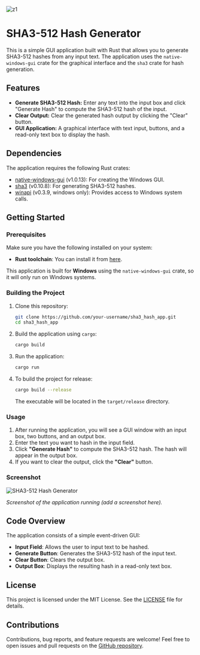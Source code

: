 

![z1](https://github.com/user-attachments/assets/332f7d5a-7c10-4aff-ba86-862376aa67fe)












# SHA3-512 Hash Generator

This is a simple GUI application built with Rust that allows you to generate SHA3-512 hashes from any input text. The application uses the `native-windows-gui` crate for the graphical interface and the `sha3` crate for hash generation.

## Features

- **Generate SHA3-512 Hash:** Enter any text into the input box and click "Generate Hash" to compute the SHA3-512 hash of the input.
- **Clear Output:** Clear the generated hash output by clicking the "Clear" button.
- **GUI Application:** A graphical interface with text input, buttons, and a read-only text box to display the hash.

## Dependencies

The application requires the following Rust crates:

- [native-windows-gui](https://crates.io/crates/native-windows-gui) (v1.0.13): For creating the Windows GUI.
- [sha3](https://crates.io/crates/sha3) (v0.10.8): For generating SHA3-512 hashes.
- [winapi](https://crates.io/crates/winapi) (v0.3.9, windows only): Provides access to Windows system calls.

## Getting Started

### Prerequisites

Make sure you have the following installed on your system:

- **Rust toolchain**: You can install it from [here](https://www.rust-lang.org/tools/install).

This application is built for **Windows** using the `native-windows-gui` crate, so it will only run on Windows systems.

### Building the Project

1. Clone this repository:

    ```bash
    git clone https://github.com/your-username/sha3_hash_app.git
    cd sha3_hash_app
    ```

2. Build the application using `cargo`:

    ```bash
    cargo build
    ```

3. Run the application:

    ```bash
    cargo run
    ```

4. To build the project for release:

    ```bash
    cargo build --release
    ```

   The executable will be located in the `target/release` directory.

### Usage

1. After running the application, you will see a GUI window with an input box, two buttons, and an output box.
2. Enter the text you want to hash in the input field.
3. Click **"Generate Hash"** to compute the SHA3-512 hash. The hash will appear in the output box.
4. If you want to clear the output, click the **"Clear"** button.

### Screenshot

![SHA3-512 Hash Generator](screenshot.png)

*Screenshot of the application running (add a screenshot here).*

## Code Overview

The application consists of a simple event-driven GUI:

- **Input Field**: Allows the user to input text to be hashed.
- **Generate Button**: Generates the SHA3-512 hash of the input text.
- **Clear Button**: Clears the output box.
- **Output Box**: Displays the resulting hash in a read-only text box.

## License

This project is licensed under the MIT License. See the [LICENSE](LICENSE) file for details.

## Contributions

Contributions, bug reports, and feature requests are welcome! Feel free to open issues and pull requests on the [GitHub repository](https://github.com/your-username/sha3_hash_app).

